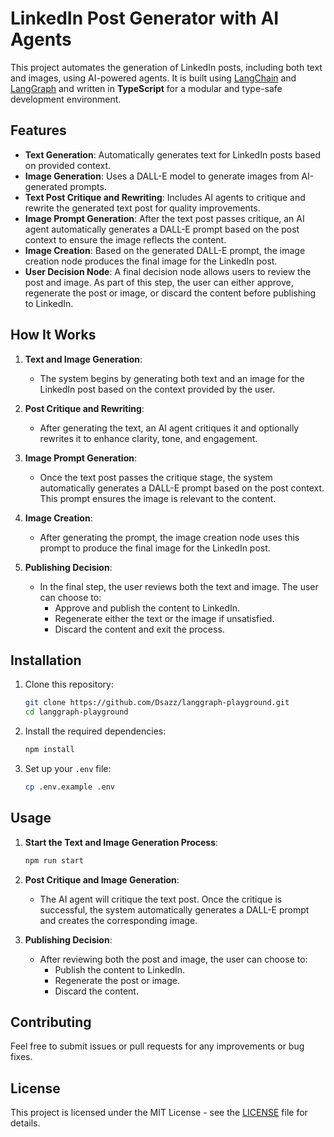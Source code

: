 # LinkedIn Post Generator with AI Agents

This project automates the generation of LinkedIn posts, including both text and images, using AI-powered agents. It is built using [LangChain](https://github.com/hwchase17/langchain) and [LangGraph](https://github.com/langgraph/langgraph) and written in **TypeScript** for a modular and type-safe development environment.

## Features

- **Text Generation**: Automatically generates text for LinkedIn posts based on provided context.
- **Image Generation**: Uses a DALL-E model to generate images from AI-generated prompts.
- **Text Post Critique and Rewriting**: Includes AI agents to critique and rewrite the generated text post for quality improvements.
- **Image Prompt Generation**: After the text post passes critique, an AI agent automatically generates a DALL-E prompt based on the post context to ensure the image reflects the content.
- **Image Creation**: Based on the generated DALL-E prompt, the image creation node produces the final image for the LinkedIn post.
- **User Decision Node**: A final decision node allows users to review the post and image. As part of this step, the user can either approve, regenerate the post or image, or discard the content before publishing to LinkedIn.

## How It Works

1. **Text and Image Generation**: 
   - The system begins by generating both text and an image for the LinkedIn post based on the context provided by the user.
   
2. **Post Critique and Rewriting**:
   - After generating the text, an AI agent critiques it and optionally rewrites it to enhance clarity, tone, and engagement.
   
3. **Image Prompt Generation**:
   - Once the text post passes the critique stage, the system automatically generates a DALL-E prompt based on the post context. This prompt ensures the image is relevant to the content.

4. **Image Creation**:
   - After generating the prompt, the image creation node uses this prompt to produce the final image for the LinkedIn post.

5. **Publishing Decision**:
   - In the final step, the user reviews both the text and image. The user can choose to:
     - Approve and publish the content to LinkedIn.
     - Regenerate either the text or the image if unsatisfied.
     - Discard the content and exit the process.

## Installation

1. Clone this repository:

    ```bash
    git clone https://github.com/Dsazz/langgraph-playground.git
    cd langgraph-playground
    ```

2. Install the required dependencies:

    ```bash
    npm install
    ```

3. Set up your `.env` file:
    ```bash
    cp .env.example .env
    ```

## Usage

1. **Start the Text and Image Generation Process**:

   ```bash
   npm run start
   ```

2. **Post Critique and Image Generation**:
   - The AI agent will critique the text post. Once the critique is successful, the system automatically generates a DALL-E prompt and creates the corresponding image.

3. **Publishing Decision**:
   - After reviewing both the post and image, the user can choose to:
     - Publish the content to LinkedIn.
     - Regenerate the post or image.
     - Discard the content.

## Contributing

Feel free to submit issues or pull requests for any improvements or bug fixes.

## License

This project is licensed under the MIT License - see the [LICENSE](LICENSE) file for details.
